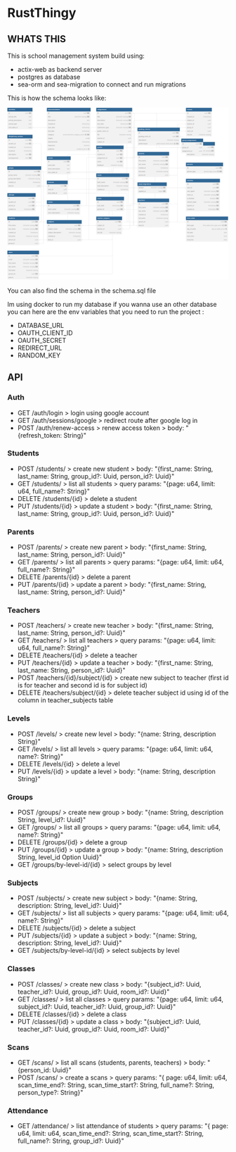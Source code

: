 # RustThingy

## WHATS THIS

This is school management system build using:

- actix-web as backend server
- postgres as database
- sea-orm and sea-migration to connect and run migrations

This is how the schema looks like:

![database schema](school-management-db.svg)

You can also find the schema in the schema.sql file

Im using docker to run my database if you wanna use an other database you can here are the env variables that you need to run the project :

- DATABASE_URL
- OAUTH_CLIENT_ID
- OAUTH_SECRET
- REDIRECT_URL
- RANDOM_KEY

## API

### Auth

- GET /auth/login > login using google account
- GET /auth/sessions/google > redirect route after google log in
- POST /auth/renew-access > renew access token > body: "{refresh_token: String}"

### Students

- POST /students/ > create new student > body: "{first_name: String, last_name: String, group_id?: Uuid, person_id?: Uuid}"
- GET /students/ > list all students > query params: "{page: u64, limit: u64, full_name?: String}"
- DELETE /students/{id} > delete a student
- PUT /students/{id} > update a student > body: "{first_name: String, last_name: String, group_id?: Uuid, person_id?: Uuid}"

### Parents

- POST /parents/ > create new parent > body: "{first_name: String, last_name: String, person_id?: Uuid}"
- GET /parents/ > list all parents > query params: "{page: u64, limit: u64, full_name?: String}"
- DELETE /parents/{id} > delete a parent
- PUT /parents/{id} > update a parent > body: "{first_name: String, last_name: String, person_id?: Uuid}"

### Teachers

- POST /teachers/ > create new teacher > body: "{first_name: String, last_name: String, person_id?: Uuid}"
- GET /teachers/ > list all teachers > query params: "{page: u64, limit: u64, full_name?: String}"
- DELETE /teachers/{id} > delete a teacher
- PUT /teachers/{id} > update a teacher > body: "{first_name: String, last_name: String, person_id?: Uuid}"
- POST /teachers/{id}/subject/{id} > create new subject to teacher (first id is for teacher and second id is for subject id)
- DELETE /teachers/subject/{id} > delete teacher subject id using id of the column in teacher_subjects table

### Levels

- POST /levels/ > create new level > body: "{name: String, description String}"
- GET /levels/ > list all levels > query params: "{page: u64, limit: u64, name?: String}"
- DELETE /levels/{id} > delete a level
- PUT /levels/{id} > update a level > body: "{name: String, description String}"

### Groups

- POST /groups/ > create new group > body: "{name: String, description String, level_id?: Uuid}"
- GET /groups/ > list all groups > query params: "{page: u64, limit: u64, name?: String}"
- DELETE /groups/{id} > delete a group
- PUT /groups/{id} > update a group > body: "{name: String, description String, level_id Option Uuid}"
- GET /groups/by-level-id/{id} > select groups by level

### Subjects

- POST /subjects/ > create new subject > body: "{name: String, description: String, level_id?: Uuid}"
- GET /subjects/ > list all subjects > query params: "{page: u64, limit: u64, name?: String}"
- DELETE /subjects/{id} > delete a subject
- PUT /subjects/{id} > update a subject > body: "{name: String, description: String, level_id?: Uuid}"
- GET /subjects/by-level-id/{id} > select subjects by level

### Classes

- POST /classes/ > create new class > body: "{subject_id?: Uuid, teacher_id?: Uuid, group_id?: Uuid, room_id?: Uuid}"
- GET /classes/ > list all classes > query params: "{page: u64, limit: u64, subject_id?: Uuid, teacher_id?: Uuid, group_id?: Uuid}"
- DELETE /classes/{id} > delete a class
- PUT /classes/{id} > update a class > body: "{subject_id?: Uuid, teacher_id?: Uuid, group_id?: Uuid, room_id?: Uuid}"

### Scans

- GET /scans/ > list all scans (students, parents, teachers) > body: "{person_id: Uuid}"
- POST /scans/ > create a scans > query params: "{ page: u64, limit: u64, scan_time_end?: String, scan_time_start?: String, full_name?: String, person_type?: String}"

### Attendance

- GET /attendance/ > list attendance of students > query params: "{ page: u64, limit: u64, scan_time_end?: String, scan_time_start?: String, full_name?: String, group_id?: Uuid}"
